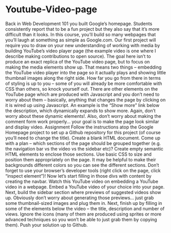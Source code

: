 # Youtube-Video-page
Back in Web Development 101 you built Google’s homepage. Students consistently report that to be a fun project but they also say that it’s more difficult than it looks. In this course, you’ll build so many webpages that you’ll laugh at something as simple as Google.com.  Our first project will require you to draw on your new understanding of working with media by building YouTube’s video player page (the example video is one where I describe making contributions to open source).  The goal here isn’t to produce an exact replica of the YouTube video page, but to focus on making the media elements show up. That means two things – embedding the YouTube video player into the page so it actually plays and showing little thumbnail images along the right side.  How far you go from there in terms of styling is up to you – some of you will already be more comfortable with CSS than others, so knock yourself out.  There are other elements on the YouTube page which are produced with Javascript and you don’t need to worry about them – basically, anything that changes the page by clicking on it is wired up using Javascript. An example is the “Show more” link below the description, which dynamically expands to show more. Again, don’t worry about these dynamic elements!.  Also, don’t worry about making the comment form work properly… your goal is to make the page look similar and display video.  Assignment Follow the instructions atop the Google Homepage project to set up a Github repository for this project (of course you’ll need to change the title). Create a blank HTML document. Come up with a plan – which sections of the page should be grouped together (e.g. the navigation bar vs the video vs the sidebar etc)? Create empty semantic HTML elements to enclose those sections. Use basic CSS to size and position them appropriately on the page. It may be helpful to make their backgrounds different colors so you can see the different sections. Don’t forget to use your browser’s developer tools (right click on the page, click “inspect element”)! Now let’s start filling in those divs with content by creating the navbar. Watch this YouTube video on embedding a YouTube video in a webpage. Embed a YouTube video of your choice into your page. Next, build the sidebar section where previews of suggested videos show up. Obviously don’t worry about generating those previews… just grab some thumbnail-sized images and plug them in. Next, finish up by filling in some of the elements below the video – the title, description and number of views. Ignore the icons (many of them are produced using sprites or more advanced techniques so you won’t be able to just grab them by copying them). Push your solution up to Github.
